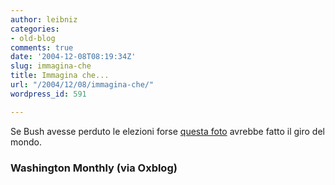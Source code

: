 ```yaml
---
author: leibniz
categories:
- old-blog
comments: true
date: '2004-12-08T08:19:34Z'
slug: immagina-che
title: Immagina che...
url: "/2004/12/08/immagina-che/"
wordpress_id: 591

---
```

Se Bush avesse perduto le elezioni forse [questa foto](https://www.washingtonmonthly.com/archives/individual/2004_12/005260.php) avrebbe fatto il giro del mondo. 




### Washington Monthly (via Oxblog)
